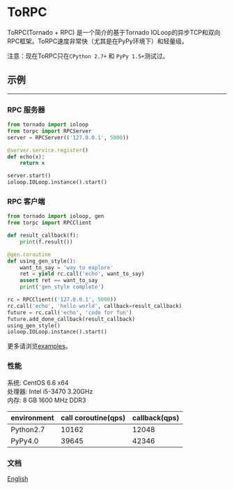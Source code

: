 # ToRPC

ToRPC(Tornado + RPC) 是一个简介的基于Tornado IOLoop的异步TCP和双向RPC框架。ToRPC速度非常快（尤其是在PyPy环境下）和轻量级。

注意：现在ToRPC只在`CPython 2.7+` 和 `PyPy 1.5+`测试过。

## 示例
--------

### RPC 服务器
```python
from tornado import ioloop
from torpc import RPCServer
server = RPCServer(('127.0.0.1', 5000))

@server.service.register()
def echo(x):
    return x

server.start()
ioloop.IOLoop.instance().start()
```

### RPC 客户端
```python
from tornado import ioloop, gen
from torpc import RPCClient

def result_callback(f):
    print(f.result())

@gen.coroutine
def using_gen_style():
    want_to_say = 'way to explore'
    ret = yield rc.call('echo', want_to_say)
    assert ret == want_to_say
    print('gen_style complete')

rc = RPCClient(('127.0.0.1', 5000))
rc.call('echo', 'hello world', callback=result_callback)
future = rc.call('echo', 'code for fun')
future.add_done_callback(result_callback)
using_gen_style()
ioloop.IOLoop.instance().start()
```

更多请浏览[examples](https://github.com/yoki123/torpc/tree/master/examples)。

### 性能

系统: CentOS 6.6 x64<br/>
处理器: Intel i5-3470 3.20GHz<br/>
内存: 8 GB 1600 MHz DDR3

environment | call coroutine(qps) | callback(qps)
------------|---------------------|-------------------
Python2.7   | 10162               | 12048
PyPy4.0     | 39645               | 42346

### 文档
[English](https://github.com/yoki123/torpc/blob/master/README.md)